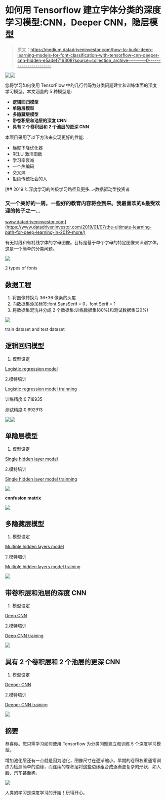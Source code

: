 # 如何用 Tensorflow 建立字体分类的深度学习模型:CNN，Deeper CNN，隐层模型

> 原文：<https://medium.datadriveninvestor.com/how-to-build-deep-learning-models-for-font-classification-with-tensorflow-cnn-deeper-cnn-hidden-e5a4ef716308?source=collection_archive---------0----------------------->

![](img/dd3b5ac5dad47cc16c7887f1fd05fefa.png)![](img/0690e8b4f3ad51d8265ae2b781d07f18.png)

您将学习如何使用 TensorFlow 中的几行代码为分类问题建立和训练体面的深度学习模型。本文涵盖的 5 种模型是:

*   **逻辑回归模型**
*   **单隐层模型**
*   **多隐藏层模型**
*   **带卷积层和池层的深度 CNN**
*   **具有 2 个卷积层和 2 个池层的更深 CNN**

本项目采用了以下方法来实现更好的性能:

*   梯度下降优化器
*   RELU 激活函数
*   学习率衰减
*   一个热编码
*   交叉熵
*   拒绝传统社会的人

[](https://www.datadriveninvestor.com/2019/01/07/the-ultimate-learning-path-for-deep-learning-in-2019-more/) [## 2019 年深度学习的终极学习路径及更多...-数据驱动型投资者

### 又一个美好的一周，一些好的教育内容将会到来。我最喜欢的&最受欢迎的帖子之一…

www.datadriveninvestor.com](https://www.datadriveninvestor.com/2019/01/07/the-ultimate-learning-path-for-deep-learning-in-2019-more/) 

有无衬线和有衬线字体的字母图像。目标是基于单个字母的特定图像来识别字体。这是一个简单的分类问题。

![](img/08e1416d810de85bb4a6a5ac73260bed.png)

2 types of fonts

## 数据工程

1.  将图像转换为 36*36 像素的灰度
2.  向数据集添加标签:font SansSerif = 0，font Serif = 1
3.  将数据集混洗并分成 2 个数据集:训练数据集(80%)和测试数据集(20%)

![](img/77966f76b0e7335320f4829e553ca66c.png)

train dataset and test dataset

## **逻辑回归模型**

1.  模型设定

[Logistic regression model](https://gist.github.com/alinazhanguwo/b6d147339757a43510ed2a605720edba#file-logistic-regression-model-py)

2.模特培训

[Logistic regression model trainning](https://gist.github.com/alinazhanguwo/01f4d11a3d1843c182302664e7b36c70)

训练精度:0.718935

测试精度:0.692913

![](img/cd1dfcbb172bb2cd55026971f6d99005.png)![](img/02840ddcbe443c7f4529422ce5f37032.png)

## **单隐层模型**

1.  模型设定

[Single hidden layer model](https://gist.github.com/alinazhanguwo/bdf0345aa5b6abf8b39bb0cea0078d39)

2.模特培训

[Single hidden layer model trainning](https://gist.github.com/alinazhanguwo/2be969a1f9432384253efcdd90cf96a7)

![](img/a73b826ba24b9d8cc7a7b6c8bcda005b.png)

**confusion matrix**

![](img/1b334e39b5ea24758252bbeced192190.png)

## **多隐藏层模型**

1.  模型设定

[Multiple hidden layers model](https://gist.github.com/alinazhanguwo/23478957afcc7b8d505c92fee6c4b430)

2.模特培训

[Multiple hidden layers model training](https://gist.github.com/alinazhanguwo/4f80f5ccd7fb5ff3c9d0a124d200cd4d#file-multiple-hidden-layers-model-training-py)

![](img/603653ea8535c5f965523c818a2f1fde.png)

## **带卷积层和池层的深度 CNN**

1.  模型设定

[Deep CNN](https://gist.github.com/alinazhanguwo/04f19063a82ad4a4c7bdc0f22e8895c0)

2.模特培训

[Deep CNN training](https://gist.github.com/alinazhanguwo/9a7a1078d5475772d96b72c87f2bdd38)

![](img/783fbd2ee938d7a80630eb87daf78ae9.png)

## **具有 2 个卷积层和 2 个池层的更深 CNN**

1.  模型设定

[Deeper CNN](https://gist.github.com/alinazhanguwo/ef3de4eb69d9cfce3318ce7a16237636)

2.模特培训

[Deeper CNN training](https://gist.github.com/alinazhanguwo/04d1297c737a5ef7501bf223736ae8c4)

![](img/90eca529686906b1a53d2ccd5b7b2c12.png)

## 摘要

恭喜你。您只需学习如何使用 Tensorflow 为分类问题建立和训练 5 个深度学习模型。

增加池化层还有一点就是因为池化，图像尺寸在逐渐缩小。早期的卷积权重通常训练为检测简单的边缘，而连续的卷积层将这些边缘组合成逐渐更复杂的形状，如人脸、汽车甚至狗。

![](img/ddeafb0c7fc88509ed1051ecd8903f48.png)

人类的学习是深度学习的开始！玩得开心。